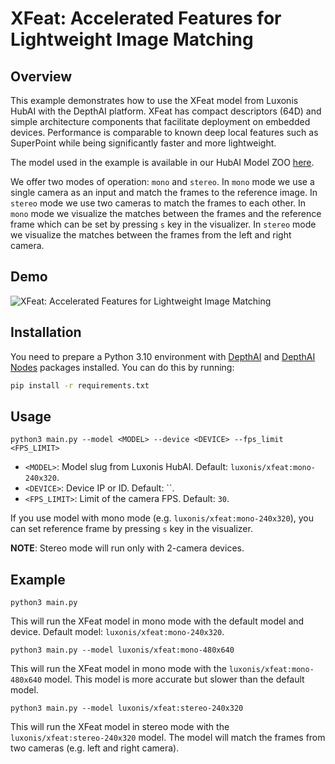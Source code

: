 # XFeat: Accelerated Features for Lightweight Image Matching

## Overview

This example demonstrates how to use the XFeat model from Luxonis HubAI with the DepthAI platform. XFeat has compact descriptors (64D) and simple architecture components that facilitate deployment on embedded devices. Performance is comparable to known deep local features such as SuperPoint while being significantly faster and more lightweight.

The model used in the example is available in our HubAI Model ZOO [here](https://hub.luxonis.com/ai/models/6c2790a1-bf68-4e89-a4b3-5c9ae68183b5?view=page).

We offer two modes of operation: `mono` and `stereo`. In `mono` mode we use a single camera as an input and match the frames to the reference image. In `stereo` mode we use two cameras to match the frames to each other.
In `mono` mode we visualize the matches between the frames and the reference frame which can be set by pressing `s` key in the visualizer. In `stereo` mode we visualize the matches between the frames from the left and right camera.

## Demo
    
![XFeat: Accelerated Features for Lightweight Image Matching](https://drive.google.com/thumbnail?id=15P1N52ZhRpKkgJYD-acT4BQ2qPq-0PKU&sz=w1000)

## Installation

You need to prepare a Python 3.10 environment with [DepthAI](https://pypi.org/project/depthai/) and [DepthAI Nodes](https://pypi.org/project/depthai-nodes/) packages installed. You can do this by running:

```bash
pip install -r requirements.txt
```

## Usage

```
python3 main.py --model <MODEL> --device <DEVICE> --fps_limit <FPS_LIMIT>
```


- `<MODEL>`: Model slug from Luxonis HubAI. Default: `luxonis/xfeat:mono-240x320`.
- `<DEVICE>`: Device IP or ID. Default: ``.
- `<FPS_LIMIT>`: Limit of the camera FPS. Default: `30`.

If you use model with mono mode (e.g. ``luxonis/xfeat:mono-240x320``), you can set reference frame by pressing `s` key in the visualizer.

**NOTE**: Stereo mode will run only with 2-camera devices.

## Example

```
python3 main.py
```

This will run the XFeat model in mono mode with the default model and device. Default model: `luxonis/xfeat:mono-240x320`.

```
python3 main.py --model luxonis/xfeat:mono-480x640
```

This will run the XFeat model in mono mode with the `luxonis/xfeat:mono-480x640` model. This model is more accurate but slower than the default model.

```
python3 main.py --model luxonis/xfeat:stereo-240x320
```

This will run the XFeat model in stereo mode with the `luxonis/xfeat:stereo-240x320` model. The model will match the frames from two cameras (e.g. left and right camera).